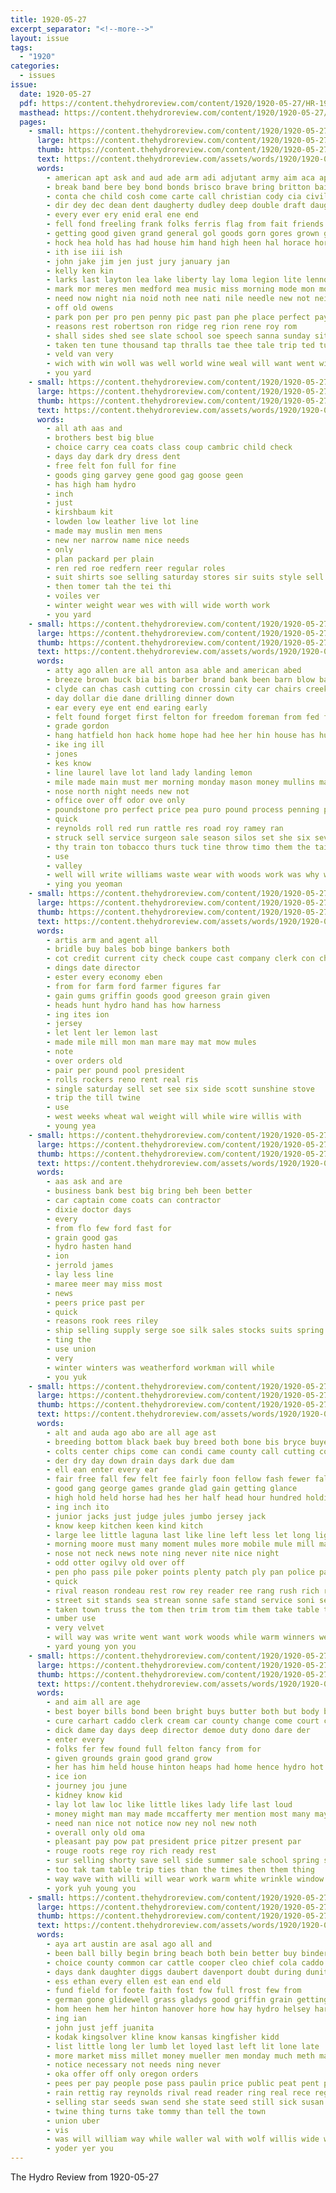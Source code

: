 ```yaml
---
title: 1920-05-27
excerpt_separator: "<!--more-->"
layout: issue
tags:
  - "1920"
categories:
  - issues
issue:
  date: 1920-05-27
  pdf: https://content.thehydroreview.com/content/1920/1920-05-27/HR-1920-05-27.pdf
  masthead: https://content.thehydroreview.com/content/1920/1920-05-27/masthead/HR-1920-05-27.jpg
  pages:
    - small: https://content.thehydroreview.com/content/1920/1920-05-27/small/HR-1920-05-27-01.jpg
      large: https://content.thehydroreview.com/content/1920/1920-05-27/large/HR-1920-05-27-01.jpg
      thumb: https://content.thehydroreview.com/content/1920/1920-05-27/thumbnails/HR-1920-05-27-01.jpg
      text: https://content.thehydroreview.com/assets/words/1920/1920-05-27/HR-1920-05-27-01.txt
      words:
        - american apt ask and aud ade arm adi adjutant army aim aca april all amen arch alt ary auth als aust ane are ale
        - break band bere bey bond bonds brisco brave bring britton bailey bitter but bumps bible body brie billy
        - conta che child cosh come carte call christian cody cia civil chane church city col cause cutie can
        - dir dey dec dean dent daugherty dudley deep double draft daughter day ditmore during david
        - every ever ery enid eral ene end
        - fell fond freeling frank folks ferris flag from fait friends first freedom friend fields flanders fron fail faith free field fire fee far for felton few fairly forget fight fair
        - getting good given grand general gol goods gorn gores grown gram green gilbert greeson gun gor
        - hock hea hold has had house him hand high heen hal horace hore herndon home held hun harmony hae hon hile harvest honor heart her hed hay hol hands hydro hater
        - ith ise iii ish
        - john jake jim jen just jury january jan
        - kelly ken kin
        - larks last layton lea lake liberty lay loma legion lite lennox large list leedy lae lawn lie lahoma lime
        - mark mor meres men medford mea music miss morning mode mon more mcadoo mons monday mee mun merchant most mero mac may mission
        - need now night nia noid noth nee nati nile needle new not neighbors nel nag nie november
        - off old owens
        - park pon per pro pen penny pic past pan phe place perfect pay people pee pastor post pleasant pound present plan pitzer
        - reasons rest robertson ron ridge reg rion rene roy rom
        - shall sides shed see slate school soe speech sanna sunday sit service scott smith sugar summer shay shanks seats stover sun saturday state south sim savage sweet storm september slay seo sines soon sermon shine stock slot sneed simmons
        - taken ten tune thousand tap thralls tae thee tale trip ted tucker tate texas than tie tad tether the tan tod tee talib trong tho tramp tast tra tat torch them tobe trial toi tax
        - veld van very
        - wich with win woll was well world wine weal will want went wier wear wells week weatherford why wes williams wee work ward war wilson west wal wars wide
        - you yard
    - small: https://content.thehydroreview.com/content/1920/1920-05-27/small/HR-1920-05-27-02.jpg
      large: https://content.thehydroreview.com/content/1920/1920-05-27/large/HR-1920-05-27-02.jpg
      thumb: https://content.thehydroreview.com/content/1920/1920-05-27/thumbnails/HR-1920-05-27-02.jpg
      text: https://content.thehydroreview.com/assets/words/1920/1920-05-27/HR-1920-05-27-02.txt
      words:
        - all ath aas and
        - brothers best big blue
        - choice carry cea coats class coup cambric child check
        - days day dark dry dress dent
        - free felt fon full for fine
        - goods ging garvey gene good gag goose geen
        - has high ham hydro
        - inch
        - just
        - kirshbaum kit
        - lowden low leather live lot line
        - made may muslin men mens
        - new ner narrow name nice needs
        - only
        - plan packard per plain
        - ren red roe redfern reer regular roles
        - suit shirts soe selling saturday stores sir suits style sell shoe stripe store san styles seller seman sale sas sae summer
        - then tomer tah the tei thi
        - voiles ver
        - winter weight wear wes with will wide worth work
        - you yard
    - small: https://content.thehydroreview.com/content/1920/1920-05-27/small/HR-1920-05-27-03.jpg
      large: https://content.thehydroreview.com/content/1920/1920-05-27/large/HR-1920-05-27-03.jpg
      thumb: https://content.thehydroreview.com/content/1920/1920-05-27/thumbnails/HR-1920-05-27-03.jpg
      text: https://content.thehydroreview.com/assets/words/1920/1920-05-27/HR-1920-05-27-03.txt
      words:
        - atty ago allen are all anton asa able and american abed
        - breeze brown buck bia bis barber brand bank been barn blow back barter bak
        - clyde can chas cash cutting con crossin city car chairs creek case
        - day dollar die dane drilling dinner down
        - ear every eye ent end earing early
        - felt found forget first felton for freedom foreman from fed farm free
        - grade gordon
        - hang hatfield hon hack home hope had hee her hin house has hundred henke honor hydro happy
        - ike ing ill
        - jones
        - kes know
        - line laurel lave lot land lady landing lemon
        - mile made main must mer morning monday mason money mullins man mean mayor men means modest mogul moore
        - nose north night needs new not
        - office over off odor ove only
        - poundstone pro perfect price pea puro pound process penning pope props pennington poage pald pede
        - quick
        - reynolds roll red run rattle res road roy ramey ran
        - struck sell service surgeon sale season silos set she six seven sales short suy supp slight
        - thy train ton tobacco thurs tuck tine throw timo them the tain
        - use
        - valley
        - well will write williams waste wear with woods work was why wood week willing world
        - ying you yeoman
    - small: https://content.thehydroreview.com/content/1920/1920-05-27/small/HR-1920-05-27-04.jpg
      large: https://content.thehydroreview.com/content/1920/1920-05-27/large/HR-1920-05-27-04.jpg
      thumb: https://content.thehydroreview.com/content/1920/1920-05-27/thumbnails/HR-1920-05-27-04.jpg
      text: https://content.thehydroreview.com/assets/words/1920/1920-05-27/HR-1920-05-27-04.txt
      words:
        - artis arm and agent all
        - bridle buy bales bob binge bankers both
        - cot credit current city check coupe cast company clerk con chairs chea cheap
        - dings date director
        - ester every economy eben
        - from for farm ford farmer figures far
        - gain gums griffin goods good greeson grain given
        - heads hunt hydro hand has how harness
        - ing ites ion
        - jersey
        - let lent ler lemon last
        - made mile mill mon man mare may mat mow mules
        - note
        - over orders old
        - pair per pound pool president
        - rolls rockers reno rent real ris
        - single saturday sell set see six side scott sunshine stove
        - trip the till twine
        - use
        - west weeks wheat wal weight will while wire willis with
        - young yea
    - small: https://content.thehydroreview.com/content/1920/1920-05-27/small/HR-1920-05-27-05.jpg
      large: https://content.thehydroreview.com/content/1920/1920-05-27/large/HR-1920-05-27-05.jpg
      thumb: https://content.thehydroreview.com/content/1920/1920-05-27/thumbnails/HR-1920-05-27-05.jpg
      text: https://content.thehydroreview.com/assets/words/1920/1920-05-27/HR-1920-05-27-05.txt
      words:
        - aas ask and are
        - business bank best big bring beh been better
        - car captain come coats can contractor
        - dixie doctor days
        - every
        - from flo few ford fast for
        - grain good gas
        - hydro hasten hand
        - ion
        - jerrold james
        - lay less line
        - maree meer may miss most
        - news
        - peers price past per
        - quick
        - reasons rook rees riley
        - ship selling supply serge soe silk sales stocks suits spring store see
        - ting the
        - use union
        - very
        - winter winters was weatherford workman will while
        - you yuk
    - small: https://content.thehydroreview.com/content/1920/1920-05-27/small/HR-1920-05-27-06.jpg
      large: https://content.thehydroreview.com/content/1920/1920-05-27/large/HR-1920-05-27-06.jpg
      thumb: https://content.thehydroreview.com/content/1920/1920-05-27/thumbnails/HR-1920-05-27-06.jpg
      text: https://content.thehydroreview.com/assets/words/1920/1920-05-27/HR-1920-05-27-06.txt
      words:
        - alt and auda ago abo are all age ast
        - breeding bottom black baek buy breed both bone bis bryce buyers been bar board boy business band buck beat beard blue but back big best
        - colts center chips come can condi came county call cutting conver colo cant care colonel colls col colt champion cash chief class
        - der dry day down drain days dark due dam
        - ell ean enter every ear
        - fair free fall few felt fee fairly foon fellow fash fewer fallen fon flesh front from fix full friday for far
        - good gang george games grande glad gain getting glance
        - high hold held horse had hes her half head hour hundred holding has hook him home heard hydro hale
        - ing inch ito
        - junior jacks just judge jules jumbo jersey jack
        - know keep kitchen keen kind kitch
        - large lee little laguna last like line left less let long light latter locker laurel lie
        - morning moore must many moment mules more mobile mule mill mayor monday may money mare mate mares mur men
        - nose not neck news note ning never nite nice night
        - odd otter ogilvy old over off
        - pen pho pass pile poker points plenty patch ply pan police pair perfect pack pin per pata poundstone pleasant pennington pleasure peper pay
        - quick
        - rival reason rondeau rest row rey reader ree rang rush rich room route romen regis
        - street sit stands sea strean sonne safe stand service soni seen son strode sire sting saw she stairs shoulder streets stone severe supply shelter stile state sat stant shirley still surprise sell save shown show slight soon stow struck
        - taken town truss the tom then trim trom tim them take table till tell tho tater top
        - umber use
        - very velvet
        - will way was write went want work woods while warm winners well white win with water won week wife
        - yard young yon you
    - small: https://content.thehydroreview.com/content/1920/1920-05-27/small/HR-1920-05-27-07.jpg
      large: https://content.thehydroreview.com/content/1920/1920-05-27/large/HR-1920-05-27-07.jpg
      thumb: https://content.thehydroreview.com/content/1920/1920-05-27/thumbnails/HR-1920-05-27-07.jpg
      text: https://content.thehydroreview.com/assets/words/1920/1920-05-27/HR-1920-05-27-07.txt
      words:
        - and aim all are age
        - best boyer bills bond been bright buys butter both but body boys bella blue beem borders
        - cure carhart caddo clerk cream car county change come court chas close
        - dick dame day days deep director demoe duty dono dare der
        - enter every
        - folks fer few found full felton fancy from for
        - given grounds grain good grand grow
        - her has him held house hinton heaps had home hence hydro hot hought hardware
        - ice ion
        - journey jou june
        - kidney know kid
        - lay lot law loc like little likes lady life last loud
        - money might man may made mccafferty mer mention most many maybe market
        - need nan nice not notice now ney nol new noth
        - overall only old oma
        - pleasant pay pow pat president price pitzer present par
        - rouge roots rege roy rich ready rest
        - sur selling shorty save sell side summer sale school spring said secret special state sells season she sugden scott subject supply
        - too tak tam table trip ties than the times then them thing
        - way wave with willi will wear work warm white wrinkle window was wonder went windows while winter
        - york yuh young you
    - small: https://content.thehydroreview.com/content/1920/1920-05-27/small/HR-1920-05-27-08.jpg
      large: https://content.thehydroreview.com/content/1920/1920-05-27/large/HR-1920-05-27-08.jpg
      thumb: https://content.thehydroreview.com/content/1920/1920-05-27/thumbnails/HR-1920-05-27-08.jpg
      text: https://content.thehydroreview.com/assets/words/1920/1920-05-27/HR-1920-05-27-08.txt
      words:
        - aya art austin are asal ago all and
        - been ball billy begin bring beach both bein better buy binder business bani bur bank banks bel bears
        - choice county common car cattle cooper cleo chief cola caddo come college chas city
        - days dank daughter diggs daubert davenport doubt during dunithan dunn daugherty dag duty
        - ess ethan every ellen est ean end eld
        - fund field for foote faith fost fow full frost few from
        - german gone glidewell grass gladys good griffin grain getting goods
        - hom heen hem her hinton hanover hore how hay hydro helsey hari home hano han hard heard hand hearing has helen
        - ing ian
        - john just jeff juanita
        - kodak kingsolver kline know kansas kingfisher kidd
        - list little long ler lumb let loyed last left lit lone late
        - more market miss millet money mueller men monday much meth marvel many mayor man morning morn mary mark med
        - notice necessary not needs ning never
        - oka offer off only oregon orders
        - pees per pay people pose pass paulin price public peat pent past pote pack pen potter pao paper pound
        - rain rettig ray reynolds rival read reader ring real rece reger rel reach
        - selling star seeds swan send she state seed still sick susan safe shaw shape stock sale season summer saw sudan store standard speech see sunday smith special saturday
        - twine thing turns take tommy than tell the town
        - union uber
        - vis
        - was will william way while waller wal with wolf willis wide wilson wife work wire waite week ways weatherford went whitely weight wils weeks
        - yoder yer you
---
```


The Hydro Review from 1920-05-27

<!--more-->


